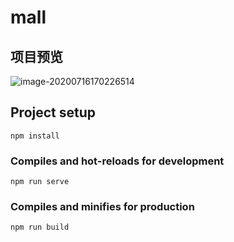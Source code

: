 # mall

## 项目预览

![image-20200716170226514](https://shawn-pics-1302230919.cos.ap-shanghai.myqcloud.com/img/image-20200716170226514.png)

## Project setup
```
npm install
```

### Compiles and hot-reloads for development
```
npm run serve
```

### Compiles and minifies for production
```
npm run build
```


